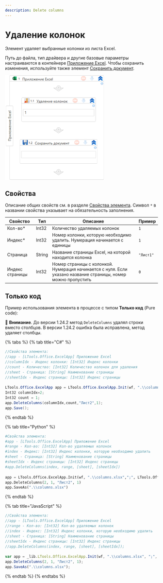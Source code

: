 ```yaml
---
description: Delete columns
---
```


# Удаление колонок

Элемент удаляет выбранные колонки из листа Excel.

Путь до файла, тип драйвера и другие базовые параметры настраиваются в контейнере [Приложение Excel](https://docs.primo-rpa.ru/primo-rpa/g_elements/el_basic/els_excel/el_excel_app). Чтобы сохранить изменения, используйте также элемент [Сохранить документ](https://docs.primo-rpa.ru/primo-rpa/g_elements/el_basic/els_excel/el_excel_save). 

![](../../../resources/activities/basic/excel/wfdeletecolumns-fixed.png)


## Свойства

Описание общих свойств см. в разделе [Свойства элемента](https://docs.primo-rpa.ru/primo-rpa/primo-studio/process/elements#svoistva-elementa). Символ `*` в названии свойства указывает на обязательность заполнения.

| Свойство        | Тип    | Описание                                                     | Пример         |
| --------------- | ------ | ------------------------------------------------------------ | -------------- |
| Кол-во\*        | Int32  | Количество удаляемых колонок                                 | `1`            |
| Индекс\*        | Int32  | Номер колонки, которую необходимо удалить. Нумерация начинается с единицы |  `1` |
| Страница        | String | Название страницы Excel, на которой находится колонка        | `"Лист1"`      |
| Индекс страницы | Int32  | Номер страницы с колонкой. Нумерация начинается с нуля. Если указано название страницы, номер можно пропустить | `0` |

## Только код

Пример использования элемента в процессе с типом **Только код** (Pure code):

:small_orange_diamond: **Внимание**. До версии 1.24.2 метод `DeleteColumns` удалял строки вместо столбцов. В версии 1.24.2 ошибка была исправлена, метод удаляет столбцы.

{% tabs %}
{% tab title="C#" %}
```csharp
//Свойства элемента:
//app - [LTools.Office.ExcelApp] Приложение Excel
//columnIdx - Индекс колонки: [Int32] Индекс колонки
//count - Количество: [Int32] Количество колонок для удаления
//sheet - Страница: [String] Наименование страницы
//sheetIdx - Индекс страницы: [Int32] Индекс страницы
		
LTools.Office.ExcelApp app = LTools.Office.ExcelApp.Init(wf, ".\\columns.xlsx", ";", LTools.Office.Model.InteropTypes.DX);
Int32 columnIdx=2;
Int32 count = 1;
app.DeleteColumns(columnIdx,count,"Лист2",1); 
app.Save();
```
{% endtab %}

{% tab title="Python" %}
```python
#Свойства элемента: 
#app - [LTools.Office.ExcelApp] Приложение Excel
#range - Кол-во: [Int32] Кол-во удаляемых колонок
#index - Индекс: [Int32] Индекс колонки, которую необходимо удалить
#sheet - Страница: [String] Наименование страницы
#sheetIdx - Индекс страницы: [Int32] Индекс страницы
#app.DeleteColumns(index, range, [sheet], [sheetIdx])

app = LTools.Office.ExcelApp.Init(wf, ".\\columns.xlsx",";", LTools.Office.Model.InteropTypes.DX)
app.DeleteColumns(2, 1, "Лист2", 1)
app.SaveAs(".\\columns.xlsx")
```
{% endtab %}

{% tab title="JavaScript" %}
```javascript
//Свойства элемента:
//app - [LTools.Office.ExcelApp] Приложение Excel
//range - Кол-во: [Int32] Кол-во удаляемых колонок
//index - Индекс: [Int32] Индекс колонки, которую необходимо удалить
//sheet - Страница: [String] Наименование страницы
//sheetIdx - Индекс страницы: [Int32] Индекс страницы
//app.DeleteColumns(index, range, [sheet], [sheetIdx]);
		
var app = _lib.LTools.Office.ExcelApp.Init(wf, ".\\columns.xlsx", ";", _lib.LTools.Office.Model.InteropTypes.DX);
app.DeleteColumns(2, 1, "Лист2", 1);
app.SaveAs(".\\columns.xlsx");
```
{% endtab %}
{% endtabs %}
